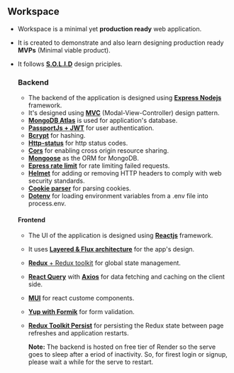 ## Workspace
* Workspace is a minimal yet **production ready** web application.
* It is created to demonstrate and also learn designing production ready **MVPs** (Minimal viable product).
* It follows [**S.O.L.I.D**](https://www.freecodecamp.org/news/solid-design-principles-in-software-development/) design priciples.

  ### Backend
  * The backend of the application is designed using [**Express Nodejs**](https://expressjs.com/) framework.
  * It's designed using [**MVC**](https://blog.logrocket.com/building-structuring-node-js-mvc-application/) (Modal-View-Controller) design pattern.
  * [**MongoDB Atlas**](https://www.mongodb.com/docs/atlas/) is used for application's database.
  * [**PassportJs + JWT**](https://www.passportjs.org/) for user authentication.
  * [**Bcrypt**](https://github.com/kelektiv/node.bcrypt.js#readme) for hashing.
  * [**Http-status**](https://github.com/adaltas/node-http-status/#readme) for http status codes.
  * [**Cors**](https://github.com/expressjs/cors#readme) for enabling cross origin resource sharing.
  * [**Mongoose**](https://mongoosejs.com/docs/documents.html) as the ORM for MongoDB.
  * [**Epress rate limit**](https://express-rate-limit.mintlify.app/overview) for rate limiting failed requests.
  * [**Helmet**](https://blog.logrocket.com/using-helmet-node-js-secure-application/) for adding or removing HTTP headers to comply with web security standards.
  * [**Cookie parser**](https://github.com/expressjs/cookie-parser#readme) for parsing cookies.
  * [**Dotenv**](https://github.com/motdotla/dotenv#readme) for loading environment variables from a .env file into process.env.

  #### Frontend
  * The UI of the application is designed using [**Reactjs**](https://react.dev/learn) framework.
  * It uses [**Layered & Flux architecture**](https://www.bacancytechnology.com/blog/react-architecture-patterns-and-best-practices) for the app's design.
  * [**Redux** + Redux toolkit](https://redux-toolkit.js.org/introduction/getting-started) for global state management.
  * [**React Query**](https://tanstack.com/query/latest/docs/framework/react/overview) with [**Axios**](https://axios-http.com/docs/intro) for data fetching and caching on the client side.
  * [**MUI**](https://mui.com/) for react custome components.
  * [**Yup with Formik**](https://formik.org/docs/guides/validation) for form validation.
  * [**Redux Toolkit Persist**](https://redux-toolkit.js.org/rtk-query/usage/persistence-and-rehydration) for persisting the Redux state between page refreshes and application restarts.

    **Note:** The backend is hosted on free tier of Render so the serve goes to sleep after a eriod of inactivity. So, for firest login or signup, please wait a while for the serve to restart.
